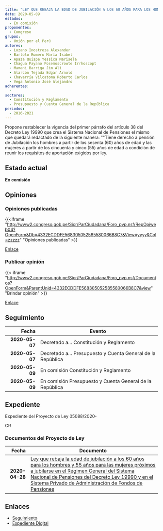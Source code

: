 ```yaml
---
title: "LEY QUE REBAJA LA EDAD DE JUBILACIÓN A LOS 60 AÑOS PARA LOS HOMBRES Y 55 AÑOS PARA LAS MUJERES PRÓXIMOS A JUBILARSE EN EL RÉGIMEN GENERAL DEL SISTEMA NACIONAL DE PENSIONES DEL DECRETO LEY 19990 Y EN EL SISTEMA PRIVADO DE ADMINISTRACIÓN DE FONDO DE PENSIONES"
date: 2020-05-09
estados: 
  - En comisión
proponentes: 
  - Congreso
grupos: 
  - Unión por el Perú
autores: 
  - Lozano Inostroza Alexander
  - Bartolo Romero María Isabel
  - Apaza Quispe Yessica Marisela
  - Chagua Payano Posemoscrowte Irrhoscopt
  - Mamani Barriga Jim Ali
  - Alarcón Tejada Edgar Arnold
  - Chavarría Vilcatoma Roberto Carlos
  - Vega Antonio José Alejandro
adherentes: 
  - 
sectores: 
  - Constitución y Reglamento
  - Presupuesto y Cuenta General de la República
periodos: 
  - 2016-2021
---
```


Propone restablecer la vigencia del primer párrafo del artículo 38 del Decreto Ley 19990 que crea el Sistema Nacional de Pensiones el mismo que quedará redactado de la siguiente manera: ""Tiene derecho a pensión de Jubilación los hombres a partir de los sesenta (60) años de edad y las mujeres a partir de los cincuenta y cinco (55) años de edad a condición de reunir los requisitos de aportación exigidos por ley.


## Estado actual

**En comisión**

## Opiniones

### Opiniones publicadas

{{<iframe "http://www2.congreso.gob.pe/Sicr/ParCiudadana/Foro_pvp.nsf/RepOpiweb04?OpenForm&Db=4332ECDDFE568305052585580066B8C7&View=yyyy&Col=zzzzz" "Opiniones publicadas" >}}

[Enlace](http://www2.congreso.gob.pe/Sicr/ParCiudadana/Foro_pvp.nsf/RepOpiweb04?OpenForm&Db=4332ECDDFE568305052585580066B8C7&View=yyyy&Col=zzzzz)
### Publicar opinión

{{< iframe "http://www2.congreso.gob.pe/Sicr/ParCiudadana/Foro_pvp.nsf/Documentos?OpenForm&ParentUnid=4332ECDDFE568305052585580066B8C7&view" "Brindar opinión" >}}

[Enlace](http://www2.congreso.gob.pe/Sicr/ParCiudadana/Foro_pvp.nsf/Documentos?OpenForm&ParentUnid=4332ECDDFE568305052585580066B8C7&view)

## Seguimiento

| Fecha | Evento |
|------:|--------|
| **2020-05-07** | Decretado a... Constitución y Reglamento|
| **2020-05-07** | Decretado a... Presupuesto y Cuenta General de la República|
| **2020-05-09** | En comisión Constitución y Reglamento|
| **2020-05-09** | En comisión Presupuesto y Cuenta General de la República|


## Expediente

Expediente del Proyecto de Ley 05088/2020-

CR


### Documentos del Proyecto de Ley

| Fecha | Documento |
|------:|--------|
| **2020-04-28** | [Ley que rebaja la edad de jubilación a los 60 años para los hombres y 55 años para las mujeres próximos a jubilarse en el Régimen General del Sistema Nacional de Pensiones del Decreto Ley 19990 y en el Sistema Privado de Administración de Fondos de Pensiones](http://www.leyes.congreso.gob.pe/Documentos/2016_2021/Proyectos_de_Ley_y_de_Resoluciones_Legislativas/PL05088_20200428.pdf) |

## Enlaces 

- [Seguimiento](http://www2.congreso.gob.pe/Sicr/TraDocEstProc/CLProLey2016.nsf/f7fff46988ca05b1052578e100829cc7/a274d514c984348a052585580059ac90?OpenDocument)
- [Expediente Digital](http://www2.congreso.gob.pe/Sicr/TraDocEstProc/CLProLey2016.nsf/f7fff46988ca05b1052578e100829cc7/a274d514c984348a052585580059ac90?OpenDocument&Click=05257FB7005EB655.eb71d0cf91d8294e05256cdf006b5706/$Body/0.1C6C)
